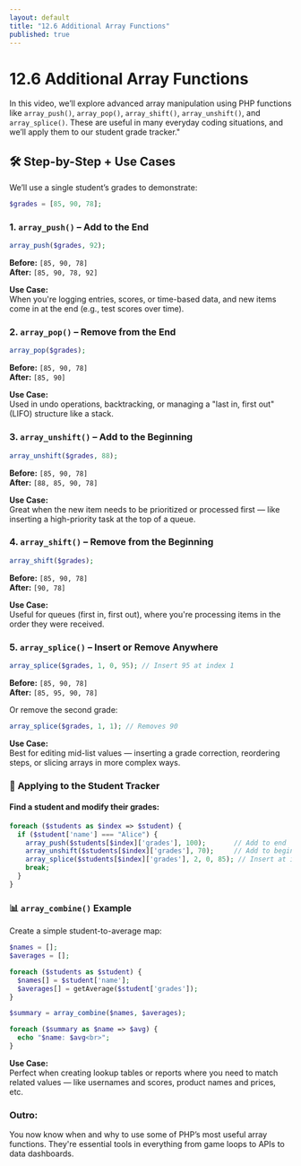```yaml
---
layout: default
title: "12.6 Additional Array Functions"
published: true
---
```


# 12.6 Additional Array Functions

In this video, we’ll explore advanced array manipulation using PHP functions like `array_push()`, `array_pop()`, `array_shift()`, `array_unshift()`, and `array_splice()`. These are useful in many everyday coding situations, and we’ll apply them to our student grade tracker."

## 🛠️ Step-by-Step + Use Cases

We’ll use a single student’s grades to demonstrate:

```php
$grades = [85, 90, 78];
```

### **1. `array_push()` – Add to the End**

```php
array_push($grades, 92);
```

**Before:** `[85, 90, 78]`  
**After:** `[85, 90, 78, 92]`

**Use Case:**  
When you're logging entries, scores, or time-based data, and new items come in at the end (e.g., test scores over time).

### **2. `array_pop()` – Remove from the End**

```php
array_pop($grades);
```

**Before:** `[85, 90, 78]`  
**After:** `[85, 90]`

**Use Case:**  
Used in undo operations, backtracking, or managing a "last in, first out" (LIFO) structure like a stack.

### **3. `array_unshift()` – Add to the Beginning**

```php
array_unshift($grades, 88);
```

**Before:** `[85, 90, 78]`  
**After:** `[88, 85, 90, 78]`

**Use Case:**  
Great when the new item needs to be prioritized or processed first — like inserting a high-priority task at the top of a queue.

### **4. `array_shift()` – Remove from the Beginning**

```php
array_shift($grades);
```

**Before:** `[85, 90, 78]`  
**After:** `[90, 78]`

**Use Case:**  
Useful for queues (first in, first out), where you're processing items in the order they were received.

### **5. `array_splice()` – Insert or Remove Anywhere**

```php
array_splice($grades, 1, 0, 95); // Insert 95 at index 1
```

**Before:** `[85, 90, 78]`  
**After:** `[85, 95, 90, 78]`

Or remove the second grade:

```php
array_splice($grades, 1, 1); // Removes 90
```

**Use Case:**  
Best for editing mid-list values — inserting a grade correction, reordering steps, or slicing arrays in more complex ways.

### 🎯 **Applying to the Student Tracker**

#### Find a student and modify their grades:

```php
foreach ($students as $index => $student) {
  if ($student['name'] === "Alice") {
    array_push($students[$index]['grades'], 100);       // Add to end
    array_unshift($students[$index]['grades'], 70);     // Add to beginning
    array_splice($students[$index]['grades'], 2, 0, 85); // Insert at index 2
    break;
  }
}
```

### 📊 `array_combine()` Example

Create a simple student-to-average map:

```php
$names = [];
$averages = [];

foreach ($students as $student) {
  $names[] = $student['name'];
  $averages[] = getAverage($student['grades']);
}

$summary = array_combine($names, $averages);

foreach ($summary as $name => $avg) {
  echo "$name: $avg<br>";
}
```

**Use Case:**  
Perfect when creating lookup tables or reports where you need to match related values — like usernames and scores, product names and prices, etc.

### **Outro:**

You now know when and why to use some of PHP’s most useful array functions. They're essential tools in everything from game loops to APIs to data dashboards.
